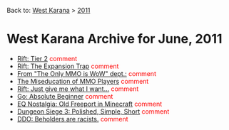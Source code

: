 Back to: [West Karana](/posts/westkarana.md) > [2011](/posts/2011/westkarana.md)
# West Karana Archive for June, 2011

* [Rift: Tier 2](6377.md) <span style="color:red;">comment</span>
* [Rift: The Expansion Trap](6380.md) <span style="color:red;">comment</span>
* [From "The Only MMO is WoW" dept.:](6385.md) <span style="color:red;">comment</span>
* [The Miseducation of MMO Players](6388.md) <span style="color:red;">comment</span>
* [Rift: Just give me what I want...](6394.md) <span style="color:red;">comment</span>
* [Go: Absolute Beginner](6405.md) <span style="color:red;">comment</span>
* [EQ Nostalgia: Old Freeport in Minecraft](6408.md) <span style="color:red;">comment</span>
* [Dungeon Siege 3: Polished, Simple, Short](6411.md) <span style="color:red;">comment</span>
* [DDO: Beholders are racists.](6422.md) <span style="color:red;">comment</span>
